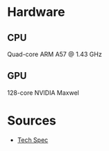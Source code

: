 # Hardware

## CPU

Quad-core ARM A57 @ 1.43 GHz

## GPU

128-core NVIDIA Maxwel

# Sources

- [Tech Spec](https://developer.nvidia.com/embedded/jetson-nano-developer-kit)